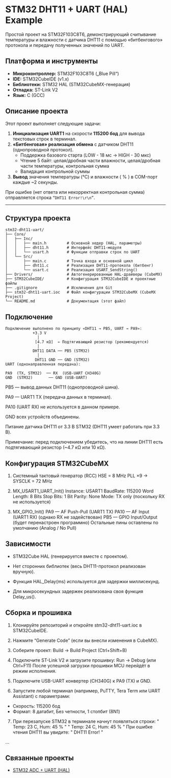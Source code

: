 # STM32 DHT11 + UART (HAL) Example

 Простой проект на STM32F103C8T6, демонстрирующий считывание температуры и влажности с датчика DHT11 с помощью «битбенгового» протокола и передачу полученных значений по UART.

## Платформа и инструменты

- **Микроконтроллер:** STM32F103C8T6 („Blue Pill“)  
- **IDE:** STM32CubeIDE (v1.x)  
- **Библиотеки:** STM32 HAL (STM32CubeMX-генерация)  
- **Отладка:** ST-Link V2  
- **Язык:** C (GCC)  

## Описание проекта

Этот проект выполняет следующие задачи:

1. **Инициализация UART1** на скорости **115200 бод** для вывода текстовых строк в терминал.  
2. **«Битбенговая» реализация обмена** с датчиком DHT11 (однопроводной протокол).  
   - Поддержка базового старта (LOW - 18 мс → HIGH - 30 мкс)  
   - Чтение 5 байт: целая/дробная части влажности, целая/дробная части температуры, контрольная сумма  
   - Валидация контрольной суммы  
3. **Вывод** значения температуры (°C) и влажности ( % ) в COM-порт каждые ~2 секунды.  

При ошибке (нет ответа или некорректная контрольная сумма) отправляется строка `“DHT11 Error!\r\n”`.

---
## Структура проекта
```
stm32-dht11-uart/
├── Core/                  
│   ├── Inc/               
│   │   ├── main.h         # Основной хедер (HAL, параметры)
│   │   ├── dht11.h        # Интерфейс DHT11-модуля
│   │   └── usart.h        # Функции отправки строк по UART
│   └── Src/               
│       ├── main.c         # Точка входа и основной цикл
│       ├── dht11.c        # Реализация DHT11-протокола (битбенг)
│       └── usart.c        # Реализация USART_SendString()
├── Drivers/               # Автогенерированные HAL-драйверы (CubeMX)
├── STM32CubeIDE/          # Конфигурация STM32CubeIDE и проектные файлы
├── .gitignore             # Исключения для Git
├── stm32-dht11-uart.ioc   # Файл конфигурации STM32CubeMX (CubeMX Project)
└── README.md              # Документация (этот файл)
```

## Подключение
```
Подключение выполнено по принципу «DHT11 → PB5, UART → PA9»:
            +3.3 V
              │
             [4.7 кΩ]  ← Подтягивающий резистор (рекомендуется)
              │
            DHT11 DATA ── PB5 (STM32)
              │
             DHT11 GND ── GND (STM32)
UART (однонаправленная передача):

PA9  (TX, STM32)  ── RX  (USB-UART CH340G)
GND  (STM32)       ── GND (USB-UART)

```
PB5 — вывод данных DHT11 (однопроводной шина).

PA9 — UART1 TX (передача данных в терминал).

PA10 (UART RX) не используется в данном примере.

GND всех устройств объединены.

Питание датчика DHT11 от 3.3 В STM32 (DHT11 умеет работать при 3.3 В).

Примечание: перед подключением убедитесь, что на линии DHT11 есть подтягивающий резистор (~4.7 кΩ или 10 кΩ).

## Конфигурация STM32CubeMX
1. Системный тактовый генератор (RCC)
  HSE = 8 MHz
  PLL ×9 → SYSCLK = 72 MHz

2. MX_USART1_UART_Init()
  Instance: USART1
  BaudRate: 115200
  Word Length: 8 Bits
  Stop Bits: 1 Bit
  Parity: None
  Mode: TX only (поскольку RX не используется)

3. MX_GPIO_Init()
  PA9 — AF Push-Pull (UART1 TX)
  PA10 — AF Input (UART1 RX) (однако RX не задействован)
  PB5 — GPIO Input/Output (будет перенастроен программно)
  Остальные пины оставлены по умолчанию (Analog / No Pull)

## Зависимости

 - STM32Cube HAL (генерируется вместе с проектом).

 - Нет сторонних библиотек (весь DHT11-протокол реализован вручную).

 - Функция HAL_Delay(ms) используется для задержки миллисекунд.

 - Для микросекундных задержек реализована своя функция Delay_us().

## Сборка и прошивка

1. Клонируйте репозиторий и откройте stm32-dht11-uart.ioc в STM32CubeIDE.

2. Нажмите “Generate Code” (если вы внесли изменения в CubeMX).

3. Соберите проект:
Build → Build Project   (Ctrl+Shift+B) 

4. Подключите ST-Link V2 и загрузите прошивку:
Run → Debug   (или Ctrl+F11) 
После успешной загрузки прошивки MCU перейдёт в режим исполнения.

5. Подключите USB-UART конвертер (CH340G) к PA9 (TX) и GND.

6. Запустите любой терминал (например, PuTTY, Tera Term или UART Assistant) с параметрами:
 - Скорость: 115200 бод
 - Формат: 8 датабит, Без четности, 1 стопбит (8N1)

7. При перезапуске STM32 в терминале начнут появляться строки:
" Temp: 23 C, Hum: 45 % "
" Temp: 24 C, Hum: 45 % "
При ошибке чтения DHT11 вы увидите:
" DHT11 Error! "

...
## Связанные проекты

- [STM32 ADC + UART (HAL)](https:github.com/Metabolisto/stm32_adc_uart_hal) 